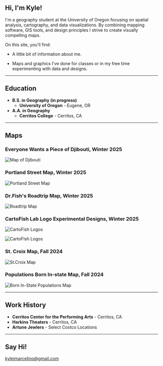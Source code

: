 ## Hi, I'm Kyle!
I'm a geography student at the University of Oregon focusing on spatial analysis, cartography, and data visualizations. By combining mapping software, GIS tools, and design principles I strive to create visually compelling maps. 

On this site, you'll find:
- A little bit of information about me.

- Maps and graphics I've done for classes or in my free time experimenting with data and designs.

---
## Education
- **B.S. in Geography (in progress)**
  - **University of Oregon** - Eugene, OR
- **A.A. in Geography**
  - **Cerritos College** - Cerritos, CA

---
## Maps
### Everyone Wants a Piece of Djibouti, Winter 2025
![Map of Djibouti](docs/kmarcelino_final.png)
### Portland Street Map, Winter 2025
![Portland Street Map](docs/portland_streets.png)
### Dr.Fish's Roadtrip Map, Winter 2025
![Roadtrip Map](docs/fishroadtrip.png)
### CartoFish Lab Logo Experimental Designs, Winter 2025
![CartoFish Logos](docs/CartoFIshLogo1.png)

![CartoFish Logos](docs/CartoFishLogo2.png)
### St. Croix Map, Fall 2024
![St.Croix Map](docs/stcroix.png)
### Populations Born In-state Map, Fall 2024
![Born In-State Populations Map](docs/population.png)

---
## Work History
- **Cerritos Center for the Performing Arts** - Cerritos, CA
- **Harkins Theaters** - Cerritos, CA
- **Artune Jewlers** - Select Costco Locations

---
## Say Hi!
kyleimarcelino@gmail.com
